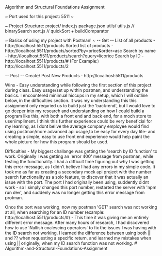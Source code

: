 Algorithm and Structural Foundations Assignment

~ Port used for this project: 5511 ~

~ Project Structure:
project/
  index.js
  package.json
  utils/
    utils.js        // binarySearch
    sort.js         // quickSort + buildComparator

~ Basics of using my project with Postman! ~
-- Get -- 
List of all products - http://localhost:5511/products
Sorted list of products - http://localhost:5511/products/sorted?by=price&order=asc
Search by name - http://localhost:5511/products/search?query=licorice
Search by ID - http://localhost:5511/products/# (For Example:) http://localhost:5511/products/2


-- Post --
Create/ Post New Products - http://localhost:5511/products


Wins - Easy understanding while following the first section of this project during class.
Easy usage/set up within postman, and understanding the basics. I encountered minimual hiccups in my setup, which I will outline below, in the difficulties section. It was my understanding this this assignment only requried us to build just the 'back-end', but I would love to go deeper into my research and understanding on how I could build a program like this, with both a front end and back end, for a moch store to user/impliment. I think this further experience could be very beneficial for my learning, as I dont belive the average company employee would find using postman/more advanced api usage,to be easy for every day life- and creating a simple, easy to use front end experience would help paint the whole picture for how this program should be used. 

Difficulties - 
My biggest challange was getting the 'search by ID function' to work.
Originally I was getting an 'error 400' message from postman, while testing the functionality. I had a difficult time figuring out why I was getting this error message, as I didn't believe I had any errors in my simple code. It took me as far as creating a secondary mock api project with the number search functionality as a solo feature, to discover that it was actually an issue with the port. The port I had originally been using, suddently didnt work - so I simply changed this port number, restarted the server with 'npm run dev', and suddenly was no longer getting this error message from protman.

Once the port was working, now my postman 'GET' search was not working at all, when searching for an ID number (example: http://localhost:5511/products/#) - This time it was giving me an entirely different error message. After many hours of research, I had discovered how to use 'Nullish coalescing operators' to fix the issues I was having with the ID search not working. I learned the difference between using both || and ?? when requesting a specific return, and learned my mistakes when using || originally, when my ID search function was not working. # Algorithm-and-Structural-Foundations-Assignment
